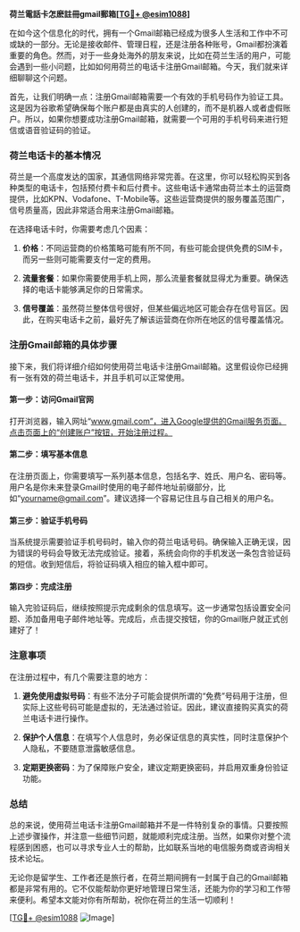 **荷兰電話卡怎麽註冊gmail郵箱[[TG💪+ @esim1088](https://t.me/s/esim1088)]**

在如今这个信息化的时代，拥有一个Gmail邮箱已经成为很多人生活和工作中不可或缺的一部分。无论是接收邮件、管理日程，还是注册各种账号，Gmail都扮演着重要的角色。然而，对于一些身处海外的朋友来说，比如在荷兰生活的用户，可能会遇到一些小问题，比如如何用荷兰的电话卡注册Gmail邮箱。今天，我们就来详细聊聊这个问题。

首先，让我们明确一点：注册Gmail邮箱需要一个有效的手机号码作为验证工具。这是因为谷歌希望确保每个账户都是由真实的人创建的，而不是机器人或者虚假账户。所以，如果你想要成功注册Gmail邮箱，就需要一个可用的手机号码来进行短信或语音验证码的验证。

### 荷兰电话卡的基本情况

荷兰是一个高度发达的国家，其通信网络非常完善。在这里，你可以轻松购买到各种类型的电话卡，包括预付费卡和后付费卡。这些电话卡通常由荷兰本土的运营商提供，比如KPN、Vodafone、T-Mobile等。这些运营商提供的服务覆盖范围广，信号质量高，因此非常适合用来注册Gmail邮箱。

在选择电话卡时，你需要考虑几个因素：

1. **价格**：不同运营商的价格策略可能有所不同，有些可能会提供免费的SIM卡，而另一些则可能需要支付一定的费用。
   
2. **流量套餐**：如果你需要使用手机上网，那么流量套餐就显得尤为重要。确保选择的电话卡能够满足你的日常需求。

3. **信号覆盖**：虽然荷兰整体信号很好，但某些偏远地区可能会存在信号盲区。因此，在购买电话卡之前，最好先了解该运营商在你所在地区的信号覆盖情况。

### 注册Gmail邮箱的具体步骤

接下来，我们将详细介绍如何使用荷兰电话卡注册Gmail邮箱。这里假设你已经拥有一张有效的荷兰电话卡，并且手机可以正常使用。

#### 第一步：访问Gmail官网

打开浏览器，输入网址“www.gmail.com”，进入Google提供的Gmail服务页面。点击页面上的“创建账户”按钮，开始注册过程。

#### 第二步：填写基本信息

在注册页面上，你需要填写一系列基本信息，包括名字、姓氏、用户名、密码等。用户名是你未来登录Gmail时使用的电子邮件地址前缀部分，比如“yourname@gmail.com”。建议选择一个容易记住且与自己相关的用户名。

#### 第三步：验证手机号码

当系统提示需要验证手机号码时，输入你的荷兰电话号码。确保输入正确无误，因为错误的号码会导致无法完成验证。接着，系统会向你的手机发送一条包含验证码的短信。收到短信后，将验证码填入相应的输入框中即可。

#### 第四步：完成注册

输入完验证码后，继续按照提示完成剩余的信息填写。这一步通常包括设置安全问题、添加备用电子邮件地址等。完成后，点击提交按钮，你的Gmail账户就正式创建好了！

### 注意事项

在注册过程中，有几个需要注意的地方：

1. **避免使用虚拟号码**：有些不法分子可能会提供所谓的“免费”号码用于注册，但实际上这些号码可能是虚拟的，无法通过验证。因此，建议直接购买真实的荷兰电话卡进行操作。

2. **保护个人信息**：在填写个人信息时，务必保证信息的真实性，同时注意保护个人隐私，不要随意泄露敏感信息。

3. **定期更换密码**：为了保障账户安全，建议定期更换密码，并启用双重身份验证功能。

### 总结

总的来说，使用荷兰电话卡注册Gmail邮箱并不是一件特别复杂的事情。只要按照上述步骤操作，并注意一些细节问题，就能顺利完成注册。当然，如果你对整个流程感到困惑，也可以寻求专业人士的帮助，比如联系当地的电信服务商或咨询相关技术论坛。

无论你是留学生、工作者还是旅行者，在荷兰期间拥有一封属于自己的Gmail邮箱都是非常有用的。它不仅能帮助你更好地管理日常生活，还能为你的学习和工作带来便利。希望本文能对你有所帮助，祝你在荷兰的生活一切顺利！

[[TG💪+ @esim1088](https://t.me/s/esim1088) ![Image](https://i.postimg.cc/4NQfJmqS/Snipaste-2025-05-13-00-14-12.png)]